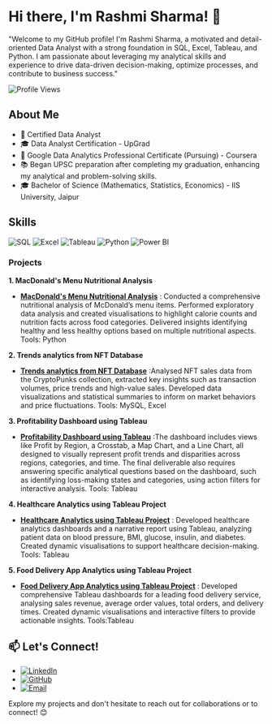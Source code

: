 # Hi there, I'm Rashmi Sharma! 👋

"Welcome to my GitHub profile! I'm Rashmi Sharma, a motivated and detail-oriented Data Analyst with a strong foundation in SQL, Excel, Tableau, and Python. I am passionate about leveraging my analytical skills and experience to drive data-driven decision-making, optimize processes, and contribute to business success."

![Profile Views](https://komarev.com/ghpvc/?username=rashmisharma353&color=blue)

## About Me

- 💼 Certified Data Analyst
- 🎓 Data Analyst Certification - UpGrad
- 🌱 Google Data Analytics Professional Certificate (Pursuing) - Coursera
- 📚 Began UPSC preparation after completing my graduation, enhancing my analytical and problem-solving skills.
- 🎓 Bachelor of Science (Mathematics, Statistics, Economics) - IIS University, Jaipur

## Skills

![SQL](https://img.shields.io/badge/-SQL-4479A1?style=for-the-badge&logo=sql&logoColor=white)
![Excel](https://img.shields.io/badge/-Excel-217346?style=for-the-badge&logo=microsoft-excel&logoColor=white)
![Tableau](https://img.shields.io/badge/-Tableau-F7931E?style=for-the-badge&logo=Tableau&logoColor=white)
![Python](https://img.shields.io/badge/-Python-3776AB?style=for-the-badge&logo=python&logoColor=white)
![Power BI](https://img.shields.io/badge/-Power%20BI-F2C811?style=for-the-badge&logo=power-bi&logoColor=black)


### Projects

**1. MacDonald's Menu Nutritional Analysis**
- **[MacDonald's Menu Nutritional Analysis](https://github.com/rashmisharma353/McDonald-Project)** : Conducted a comprehensive nutritional analysis of McDonald’s menu items. Performed exploratory data analysis and created visualisations to highlight calorie counts and nutrition facts across food categories.
Delivered insights identifying healthy and less healthy options based on multiple nutritional aspects.
Tools: Python

**2. Trends analytics from NFT Database**
- **[Trends analytics from NFT Database]()** :Analysed NFT sales data from the CryptoPunks collection, extracted key insights such as transaction volumes, price trends and high-value sales.
Developed data visualizations and statistical summaries to inform on market behaviors and price fluctuations.
Tools: MySQL, Excel

**3. Profitability Dashboard using Tableau**
- **[Profitability Dashboard using Tableau]()** :The dashboard includes views like Profit by Region, a Crosstab, a Map Chart, and a Line Chart, all designed to visually represent profit trends and disparities across regions, categories, and time. 
The final deliverable also requires answering specific analytical questions based on the dashboard, such as identifying loss-making states and categories, using action filters for interactive analysis.
Tools: Tableau

**4.  Healthcare Analytics using Tableau Project**
- **[Healthcare Analytics using Tableau Project]()** : Developed healthcare analytics dashboards and a narrative report using Tableau, analyzing patient data on blood pressure, BMI, glucose, insulin, and diabetes.
Created dynamic visualisations to support healthcare decision-making.
Tools: Tableau

**5. Food Delivery App Analytics using Tableau Project**
- **[Food Delivery App Analytics using Tableau Project]()** : Developed comprehensive Tableau dashboards for a leading food delivery service, analysing sales revenue, average order values, total orders, and delivery times. Created dynamic visualisations and interactive filters to provide actionable insights.
Tools:Tableau

## 📫 Let's Connect!

- [![LinkedIn](https://img.shields.io/badge/-LinkedIn-0077B5?style=for-the-badge&logo=linkedin&logoColor=white)](https://www.linkedin.com/in/rashmi-sharma-215b27136/)
- [![GitHub](https://img.shields.io/badge/-GitHub-181717?style=for-the-badge&logo=github&logoColor=white)](https://github.com/rashmisharma353)
- [![Email](https://img.shields.io/badge/-Email-D14836?style=for-the-badge&logo=gmail&logoColor=white)](mailto:rashmi.sharma353@gmail.com)

Explore my projects and don't hesitate to reach out for collaborations or to connect! 😊




<!---
rashmisharma353/rashmisharma353 is a ✨ special ✨ repository because its `README.md` (this file) appears on your GitHub profile.
You can click the Preview link to take a look at your changes.
--->
